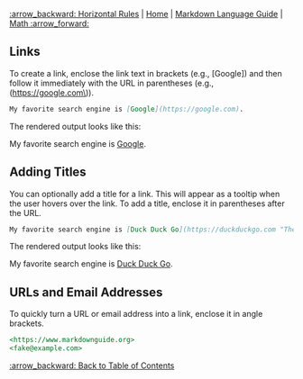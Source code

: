 [:arrow\_backward: Horizontal Rules](Horizontal_Rules_Tutorial) | [Home](home) | [Markdown Language Guide](Markdown_Language_Guide) | [Math :arrow\_forward:](Math_Tutorial)

## Links
To create a link, enclose the link text in brackets (e.g., \[Google\]) and then follow it immediately with the URL in parentheses (e.g., \(https://google.com\)).

```markdown
My favorite search engine is [Google](https://google.com).
```

The rendered output looks like this:

My favorite search engine is [Google](https://google.com).

## Adding Titles
You can optionally add a title for a link. This will appear as a tooltip when the user hovers over the link. To add a title, enclose it in parentheses after the URL.

```markdown
My favorite search engine is [Duck Duck Go](https://duckduckgo.com "The best search engine for privacy").
```

The rendered output looks like this:

My favorite search engine is [Duck Duck Go](https://duckduckgo.com "The best search engine for privacy").

## URLs and Email Addresses
To quickly turn a URL or email address into a link, enclose it in angle brackets.

```markdown
<https://www.markdownguide.org>
<fake@example.com>
```

[:arrow\_backward: Back to Table of Contents](Markdown_Language_Guide)